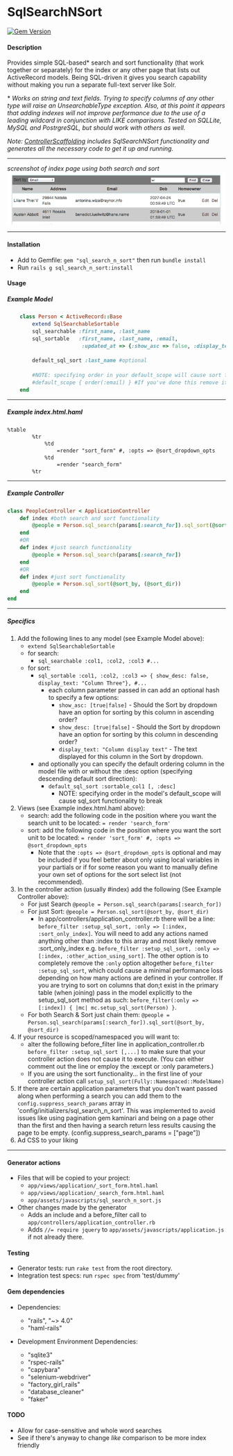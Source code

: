# SqlSearchNSort #
 
[![Gem Version](https://badge.fury.io/rb/sql_search_n_sort.svg)](http://badge.fury.io/rb/sql_search_n_sort)

#### Description ####
Provides simple SQL-based* search and sort functionality (that work together or separately) for the index or any other page that lists out ActiveRecord models. Being SQL-driven it gives you search capability without making you run a separate full-text server like Solr. 

\* *Works on string and text fields. Trying to specify columns of any other type will raise an UnsearchableType exception. 
Also, at this point it appears that adding indexes will not improve performance due to the use of a leading wildcard in conjunction with LIKE comparisons. Tested on SQLLite, MySQL and PostrgreSQL, but should work with others as well.*

*Note: [ControllerScaffolding](https://github.com/jomalley2112/controller_scaffolding) includes SqlSearchNSort functionality and generates all the necessary code to get it up and running.*

---


*screenshot of index page using both search and sort*
![Example Screenshot](/readme_assets/ssns_scrshot.png?raw=true "Screenshot of gem at work.")

---

#### Installation ####
 - Add to Gemfile: `gem "sql_search_n_sort"` then run `bundle install`
 - Run `rails g sql_search_n_sort:install`

#### Usage ####

##### Example Model #####
```ruby
	class Person < ActiveRecord::Base
		extend SqlSearchableSortable
		sql_searchable :first_name, :last_name
		sql_sortable   :first_name, :last_name, :email, 
		                :updated_at => {:show_asc => false, :display_text => "Date last changed"}
		
		default_sql_sort :last_name #optional
		
		#NOTE: specifying order in your default_scope will cause sort functionality to break
		#default_scope { order(:email) } #If you've done this remove it!
	end
```
---

##### Example index.html.haml #####
```haml
%table
		%tr
			%td
				=render "sort_form" #, :opts => @sort_dropdown_opts
			%td
				=render "search_form"
		%tr
```
---

##### Example Controller #####
```ruby
class PeopleController < ApplicationController
	def index #both search and sort functionality
		@people = Person.sql_search(params[:search_for]).sql_sort(@sort_by, (@sort_dir))
	end
	#OR
	def index #just search functionality
		@people = Person.sql_search(params[:search_for])
	end
	#OR
	def index #just sort functionality
		@people = Person.sql_sort(@sort_by, (@sort_dir))
	end
end
```
---

##### Specifics #####

1. Add the following lines to any model (see Example Model above):
	- `extend SqlSearchableSortable`
	- for search:
		- `sql_searchable :col1, :col2, :col3 #...`
	- for sort:
		- `sql_sortable :col1, :col2, :col3 => { show_desc: false, display_text: "Column Three"}, #...`
			- each column parameter passed in can add an optional hash to specify a few options: 
				- `show_asc: [true|false]` - Should the Sort by dropdown have an option for sorting by this column in ascending order?
				- `show_desc: [true|false]` - Should the Sort by dropdown have an option for sorting by this column in descending order? 
				- `display_text: "Column display text"` - The text displayed for this column in the Sort by dropdown.
		- and optionally you can specify the default ordering column in the model file with or without the :desc option (specifying descending default sort direction):
			-	`default_sql_sort :sortable_col1 [, :desc]`
				- NOTE: specifying order in the model's default_scope will cause sql_sort functionality to break
2. Views (see Example index.html.haml above): 
	- search: add the following code in the position where you want the search unit to be located: `= render 'search_form'`
	- sort: add the following code in the position where you want the sort unit to be located: `= render 'sort_form' #, :opts => @sort_dropdown_opts`
		- Note that the `:opts => @sort_dropdown_opts` is optional and may be included if you feel better about only using local variables in your partials or if for some reason you want to manually define your own set of options for the sort select list (not recommended).
3. In the controller action (usually #index) add the following (See Example Controller above):
	- For just Search
	`@people = Person.sql_search(params[:search_for])`
	- For just Sort:
	`@people = Person.sql_sort(@sort_by, @sort_dir)`
		- In app/controllers/application_controller.rb there will be a line: `before_filter :setup_sql_sort, :only => [:index, :sort_only_index]`. You will need to add any actions named anything other than :index to this array and most likely remove :sort_only_index e.g. `before_filter :setup_sql_sort, :only => [:index, :other_action_using_sort]`. The other option is to completely remove the `:only` option altogether `before_filter :setup_sql_sort`, which could cause a minimal performance loss depending on how many actions are defined in your controller. If you are trying to sort on columns that don;t exist in the primary table (when joining) pass in the model explicitly to the setup_sql_sort method as such: `before_filter(:only => [:index]) { |mc| mc.setup_sql_sort(Person) }`.
	- For both Search & Sort just chain them:
  `@people = Person.sql_search(params[:search_for]).sql_sort(@sort_by, @sort_dir)`
4. If your resource is scoped/namespaced you will want to: 
	- alter the following before\_filter line in application\_controller.rb `before_filter :setup_sql_sort [,...]` to make sure that your controller action does not cause it to execute. (You can either comment out the line or employ the :except or :only parameters.)
	- If you are using the sort functionality... in the first line of your controller action call `setup_sql_sort(Fully::Namespaced::ModelName)` 
5. If there are certain application parameters that you don't want passed along when performing a search you can add them to the `config.suppress_search_params` array in 'config/initializers/sql_search_n_sort'. This was implemented to avoid issues like using pagination gem kaminari and being on a page other than the first and then having a search return less results causing the page to be empty. (config.suppress_search_params = ["page"])
6. Ad CSS to your liking

---

#### Generator actions ####
- Files that will be copied to your project:
	- `app/views/application/_sort_form.html.haml`
	- `app/views/application/_search_form.html.haml`
	- `app/assets/javascripts/sql_search_n_sort.js`
- Other changes made by the generator
	- Adds an include and a before_filter call to `app/controllers/application_controller.rb`
	- Adds `//= require jquery` to `app/assets/javascripts/application.js` if not already there.

#### Testing ####
* Generator tests: run `rake test` from the root directory.
* Integration test specs: run `rspec spec` from 'test/dummy'

#### Gem dependencies ####
- Dependencies:
	- "rails", "~> 4.0"
	- "haml-rails"

- Development Environment Dependencies:
	- "sqlite3"
	- "rspec-rails"
	- "capybara"
	- "selenium-webdriver"
	- "factory_girl_rails"
	- "database_cleaner"
	- "faker"

#### TODO ####
- Allow for case-sensitive and whole word searches
- See if there's anyway to change *like* comparison to be more index friendly
